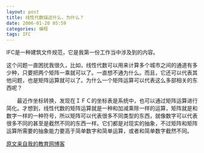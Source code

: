 ```yaml
---
layout: post
title: 线性代数描述什么，为什么？
date: 2006-01-20 05:59
categories: 编程 
tags: IFC
---
```

IFC是一种建筑文件规范，它是我第一份工作当中涉及到的内容。
<!-- more -->

这个问题一直困扰我很久，比如，线性代数可以用来计算多个城市之间的通道有多少种，只要把两个矩阵一乘就可以了。一直想不通为什么。而且，它还可以代表其他问题，也是矩阵运算就可以了。为什么一个矩阵运算可以代表这么多部相关的东西呢？

　　最近作坐标转换，发现在ＩＦＣ的坐标表是系统中，也可以通过矩阵运算进行简化。才想到，线性代数的矩阵运算就是一种和加减乘除一样的运算，矩阵就是和数字一样的一种符号，所以矩阵可以代表很多不同类型的东西，就像数字可以代表很多不同的甚至是截然不同的东西一样。它们都是对现实的抽象，不过矩阵和矩阵运算所需要的抽象能力要高于简单数字和简单运算，或者和简单数字截然不同。

[原文来自我的教育网博客][原文来自我的教育网博客]

[原文来自我的教育网博客]:http://teacher.edu.cn/pc/article/200601/333806.html
